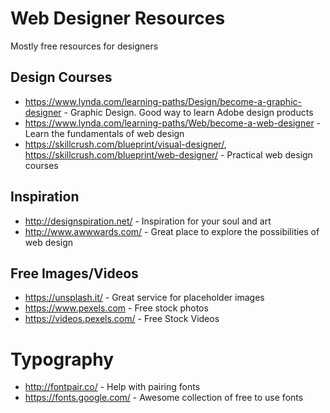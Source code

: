 # Web Designer Resources

Mostly free resources for designers

## Design Courses

- https://www.lynda.com/learning-paths/Design/become-a-graphic-designer - Graphic Design. Good way to learn Adobe design products
- https://www.lynda.com/learning-paths/Web/become-a-web-designer - Learn the fundamentals of web design
- https://skillcrush.com/blueprint/visual-designer/, https://skillcrush.com/blueprint/web-designer/ - Practical web design courses

## Inspiration

- http://designspiration.net/ - Inspiration for your soul and art
- http://www.awwwards.com/ - Great place to explore the possibilities of web design

## Free Images/Videos

- https://unsplash.it/ - Great service for placeholder images
- https://www.pexels.com - Free stock photos
- https://videos.pexels.com/ - Free Stock Videos

# Typography

- http://fontpair.co/ - Help with pairing fonts
- https://fonts.google.com/ - Awesome collection of free to use fonts
